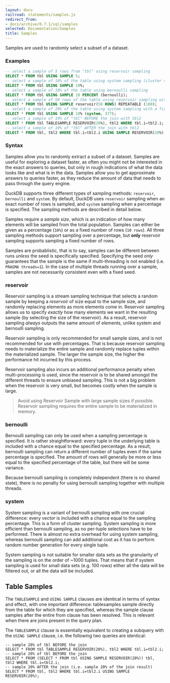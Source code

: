 ```yaml
---
layout: docu
railroad: statements/samples.js
redirect_from:
- docs/archive/0.7.1/sql/samples
selected: Documentation/Samples
title: Samples
---
```


Samples are used to randomly select a subset of a dataset.

### Examples
```sql
-- select a sample of 5 rows from "tbl" using reservoir sampling
SELECT * FROM tbl USING SAMPLE 5;
-- select a sample of 10% of the table using system sampling (cluster sampling)
SELECT * FROM tbl USING SAMPLE 10%;
-- select a sample of 10% of the table using bernoulli sampling
SELECT * FROM tbl USING SAMPLE 10 PERCENT (bernoulli);
-- select a sample of 50 rows of the table using reservoir sampling with a fixed seed (100)
SELECT * FROM tbl USING SAMPLE reservoir(50 ROWS) REPEATABLE (100);
-- select a sample of 20% of the table using system sampling with a fixed seed (377)
SELECT * FROM tbl USING SAMPLE 10% (system, 377);
-- select a sample of 10% of "tbl" BEFORE the join with tbl2
SELECT * FROM tbl TABLESAMPLE RESERVOIR(20%), tbl2 WHERE tbl.i=tbl2.i;
-- select a sample of 10% of "tbl" AFTER the join with tbl2
SELECT * FROM tbl, tbl2 WHERE tbl.i=tbl2.i USING SAMPLE RESERVOIR(20%);
```

### Syntax
<div id="rrdiagram"></div>

Samples allow you to randomly extract a subset of a dataset. Samples are useful for exploring a dataset faster, as often you might not be interested in the exact answers to queries, but only in rough indications of what the data looks like and what is in the data. Samples allow you to get approximate answers to queries faster, as they reduce the amount of data that needs to pass through the query engine.

DuckDB supports three different types of sampling methods: `reservoir`, `bernoulli` and  `system`. By default, DuckDB uses `reservoir` sampling when an exact number of rows is sampled, and `system` sampling when a percentage is specified. The sampling methods are described in detail below.

Samples require a *sample size*, which is an indication of how many elements will be sampled from the total population. Samples can either be given as a percentage (`10%`) or as a fixed number of rows (`10 rows`). All three sampling methods support sampling over a percentage, but **only** reservoir sampling supports sampling a fixed number of rows.

Samples are probablistic, that is to say, samples can be different between runs *unless* the seed is specifically specified. Specifying the seed *only* guarantees that the sample is the same if multi-threading is not enabled (i.e. `PRAGMA threads=1`). In the case of multiple threads running over a sample, samples are not necessarily consistent even with a fixed seed.

### reservoir
Reservoir sampling is a stream sampling technique that selects a random sample by keeping a *reservoir* of size equal to the sample size, and randomly replacing elements as more elements come in. Reservoir sampling allows us to specify *exactly* how many elements we want in the resulting sample (by selecting the size of the reservoir). As a result, reservoir sampling *always* outputs the same amount of elements, unlike system and bernoulli sampling.

Reservoir sampling is only recommended for small sample sizes, and is not recommended for use with percentages. That is because reservoir sampling needs to materialize the entire sample and randomly replace tuples within the materialized sample. The larger the sample size, the higher the performance hit incurred by this process.

Reservoir sampling also incurs an additional performance penalty when multi-processing is used, since the reservoir is to be shared amongst the different threads to ensure unbiased sampling. This is not a big problem when the reservoir is very small, but becomes costly when the sample is large.

> Avoid using Reservoir Sample with large sample sizes if possible. Reservoir sampling requires the entire sample to be materialized in memory.

### bernoulli
Bernoulli sampling can only be used when a sampling percentage is specified. It is rather straightforward: every tuple in the underlying table is included with a chance equal to the specified percentage. As a result, bernoulli sampling can return a different number of tuples even if the same percentage is specified. The amount of rows will generally be more or less equal to the specified percentage of the table, but there will be some variance.

Because bernoulli sampling is completely independent (there is no shared state), there is no penalty for using bernoulli sampling together with multiple threads.

### system
System sampling is a variant of bernoulli sampling with one crucial difference: every *vector* is included with a chance equal to the sampling percentage. This is a form of cluster sampling. System sampling is more efficient than bernoulli sampling, as no per-tuple selections have to be performed. There is almost no extra overhead for using system sampling, whereas bernoulli sampling can add additional cost as it has to perform random number generation for every single tuple.

System sampling is not suitable for smaller data sets as the granularity of the sampling is on the order of ~1000 tuples. That means that if system sampling is used for small data sets (e.g. 100 rows) either all the data will be filtered out, or all the data will be included.

## Table Samples
The `TABLESAMPLE` and `USING SAMPLE` clauses are identical in terms of syntax and effect, with one important difference: tablesamples sample directly from the table for which they are specified, whereas the sample clause samples after the entire from clause has been resolved. This is relevant when there are joins present in the query plan.

The `TABLESAMPLE` clause is essentially equivalent to creating a subquery with the `USING SAMPLE` clause, i.e. the following two queries are identical:

```
-- sample 20% of tbl BEFORE the join
SELECT * FROM tbl TABLESAMPLE RESERVOIR(20%), tbl2 WHERE tbl.i=tbl2.i;
-- sample 20% of tbl BEFORE the join
SELECT * FROM (SELECT * FROM tbl USING SAMPLE RESERVOIR(20%)) tbl, tbl2 WHERE tbl.i=tbl2.i;
-- sample 20% AFTER the join (i.e. sample 20% of the join result)
SELECT * FROM tbl, tbl2 WHERE tbl.i=tbl2.i USING SAMPLE RESERVOIR(20%);
```